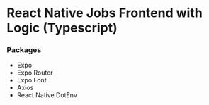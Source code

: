 # React Native Jobs Frontend with Logic (Typescript)

### Packages

- Expo
- Expo Router
- Expo Font
- Axios
- React Native DotEnv

